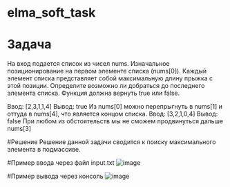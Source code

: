 # elma_soft_task
# Задача
На вход подается список из чисел nums. Изначальное позиционирование на первом элементе списка (nums[0]). Каждый элемент списка представляет собой максимальную длину прыжка с этой позиции. Определите возможно ли добраться до последнего элемента списка. Функция должна вернуть true или false.

Ввод: [2,3,1,1,4]
Вывод: true
Из nums[0] можно перепрыгнуть в nums[1] и оттуда в nums[4], что является концом списка.
Ввод: [3,2,1,0,4]
Вывод: false
При любом из обстоятельств мы не сможем продвинуться дальше nums[3]

#Решение
Решение данной задачи сводится к поиску максимального элемента в подмассиве.

#Пример ввода через файл input.txt
![image](https://github.com/user-attachments/assets/f012fe93-b50b-4ec9-ac08-23ab61b9d1ea)

#Пример вывода через консоль
![image](https://github.com/user-attachments/assets/3117b798-298e-43be-8ed4-8bf99ef5e3fc)
